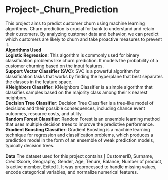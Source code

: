 # **Project-_Churn_Prediction**
This project aims to predict customer churn using machine learning algorithms. Churn prediction is crucial for bank to understand and retain their customers. By analyzing customer data and behavior, we can predict which customers are likely to churn and take proactive measures to prevent it.
<br>
**Algorithms Used**
<br>
**Logistic Regression**: This algorithm is commonly used for binary classification problems like churn prediction. It models the probability of a customer churning based on the input features.
<br>
**Support Vector Classifier (SVC)**: SVC is a powerful algorithm for classification tasks that works by finding the hyperplane that best separates the classes in the feature space.
<br>
**KNeighbors Classifier**: KNeighbors Classifier is a simple algorithm that classifies samples based on the majority class among their k nearest neighbors.
<br>
**Decision Tree Classifier**: Decision Tree Classifier is a tree-like model of decisions and their possible consequences, including chance event outcomes, resource costs, and utility.
<br>
**Random Forest Classifier**: Random Forest is an ensemble learning method that uses multiple decision trees to improve the predictive performance.
<br>
**Gradient Boosting Classifier**: Gradient Boosting is a machine learning technique for regression and classification problems, which produces a prediction model in the form of an ensemble of weak prediction models, typically decision trees.
<br>
<br>
**Data**
The dataset used for this project contains [ CustomerID, Surname, CreditScore, Geography, Gender, Age, Tenure, Balance, Number of product, Is active member, Exited ]. It was preprocessed to handle missing values, encode categorical variables, and normalize numerical features.
